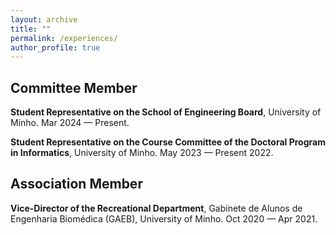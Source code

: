 ```yaml
---
layout: archive
title: ""
permalink: /experiences/
author_profile: true
---
```


## Committee Member

**Student Representative on the School of Engineering Board**, University of Minho. Mar 2024 — Present.

**Student Representative on the Course Committee of the Doctoral Program in Informatics**, University of Minho. May 2023 — Present 2022.


## Association Member

**Vice-Director of the Recreational Department**, Gabinete de Alunos de Engenharia Biomédica (GAEB), University of Minho. Oct 2020 — Apr 2021.


